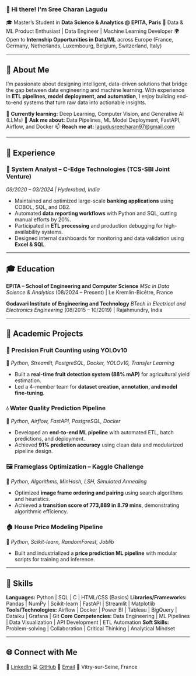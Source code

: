 ### 👋 Hi there! I'm Sree Charan Lagudu

🎓 Master’s Student in **Data Science & Analytics @ EPITA, Paris**
🤖 Data & ML Product Enthusiast | Data Engineer | Machine Learning Developer
🌍 Open to **Internship Opportunities in Data/ML** across Europe (France, Germany, Netherlands, Luxembourg, Belgium, Switzerland, Italy)

---

## 🚀 About Me

I’m passionate about designing intelligent, data-driven solutions that bridge the gap between data engineering and machine learning.
With experience in **ETL pipelines, model deployment, and automation**, I enjoy building end-to-end systems that turn raw data into actionable insights.

🌱 **Currently learning:** Deep Learning, Computer Vision, and Generative AI (LLMs)
💬 **Ask me about:** Data Pipelines, ML Model Deployment, FastAPI, Airflow, and Docker
📫 **Reach me at:** [lagudusreecharan97@gmail.com](mailto:lagudusreecharan97@gmail.com)

---

## 💼 Experience

### 🔹 System Analyst – C-Edge Technologies (TCS-SBI Joint Venture)

*09/2020 – 03/2024 | Hyderabad, India*

* Maintained and optimized large-scale **banking applications** using COBOL, SQL, and DB2.
* Automated **data reporting workflows** with Python and SQL, cutting manual efforts by 20%.
* Participated in **ETL processing** and production debugging for high-availability systems.
* Designed internal dashboards for monitoring and data validation using **Excel & SQL**.

---

## 🎓 Education

**EPITA – School of Engineering and Computer Science**
*MSc in Data Science & Analytics* (08/2024 – Present) | Le Kremlin-Bicêtre, France

**Godavari Institute of Engineering and Technology**
*BTech in Electrical and Electronics Engineering* (08/2015 – 10/2019) | Rajahmundry, India

---

## 🧠 Academic Projects

### 🥭 Precision Fruit Counting using YOLOv10

🔧 *Python, Streamlit, PostgreSQL, Docker, YOLOv10, Transfer Learning*

* Built a **real-time fruit detection system (88% mAP)** for agricultural yield estimation.
* Led a 4-member team for **dataset creation, annotation, and model fine-tuning**.

### 💧 Water Quality Prediction Pipeline

🔧 *Python, Airflow, FastAPI, PostgreSQL, Docker*

* Developed an **end-to-end ML pipeline** with automated ETL, batch predictions, and deployment.
* Achieved **91% prediction accuracy** using clean data and modularized pipeline design.

### 🖼️ Frameglass Optimization – Kaggle Challenge

🔧 *Python, Algorithms, MinHash, LSH, Simulated Annealing*

* Optimized **image frame ordering and pairing** using search algorithms and heuristics.
* Achieved a **transition score of 773,889 in 8.79 mins**, demonstrating algorithmic efficiency.

### 🏠 House Price Modeling Pipeline

🔧 *Python, Scikit-learn, RandomForest, Joblib*

* Built and industrialized a **price prediction ML pipeline** with modular scripts for training and inference.

---

## 🧰 Skills

**Languages:** Python | SQL | C | HTML/CSS (Basics)
**Libraries/Frameworks:** Pandas | NumPy | Scikit-learn | FastAPI | Streamlit | Matplotlib
**Tools/Technologies:** Airflow | Docker | Power BI | Tableau | BigQuery | Dataiku | Grafana | Git
**Core Competencies:** Data Engineering | ML Pipelines | Data Visualization | API Development | ETL Automation
**Soft Skills:** Problem-solving | Collaboration | Critical Thinking | Analytical Mindset

---

## 🌐 Connect with Me

💼 [LinkedIn](https://www.linkedin.com/in/sree-charan-lagudu97)
💻 [GitHub](https://github.com/Sreecharan-lagudu)
📧 [Email](mailto:lagudusreecharan97@gmail.com)
📍 Vitry-sur-Seine, France
